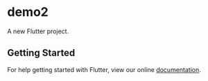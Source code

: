 # demo2

A new Flutter project.

## Getting Started

For help getting started with Flutter, view our online
[documentation](https://flutter.io/).
